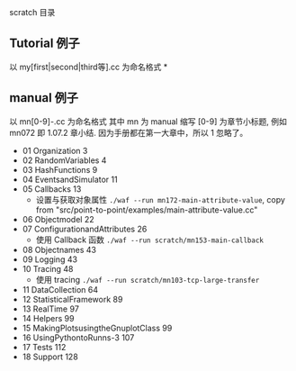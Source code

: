scratch 目录

## Tutorial 例子
 以 my[first|second|third等].cc 为命名格式
 * 

## manual 例子
 以 mn[0-9]-<orignal-source>.cc 为命名格式
 其中 mn 为 manual 缩写 [0-9] 为章节小标题, 例如 mn072 即 1.07.2 章小结. 因为手册都在第一大章中，所以 1 忽略了。
 
* 01 Organization 3
* 02 RandomVariables 4
* 03 HashFunctions 9
* 04 EventsandSimulator 11
* 05 Callbacks 13
   - 设置与获取对象属性 `./waf --run mn172-main-attribute-value`, copy from "src/point-to-point/examples/main-attribute-value.cc"
* 06 Objectmodel 22
* 07 ConfigurationandAttributes 26
   - 使用 Callback 函数 `./waf --run scratch/mn153-main-callback`
* 08 Objectnames 43
* 09 Logging 43
* 10 Tracing 48
  - 使用 tracing `./waf --run scratch/mn103-tcp-large-transfer`
* 11 DataCollection 64
* 12 StatisticalFramework 89
* 13 RealTime 97
* 14 Helpers 99
* 15 MakingPlotsusingtheGnuplotClass 99
* 16 UsingPythontoRunns-3 107
* 17 Tests 112
* 18 Support 128

  
 
 
